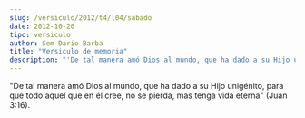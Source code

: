 ```yaml
---
slug: /versiculo/2012/t4/l04/sabado
date: 2012-10-20
tipo: versiculo
author: Sem Dario Barba
title: "Versiculo de memoria"
description: "'De tal manera amó Dios al mundo, que ha dado a su Hijo unigénito, para que  todo aquel que en él cree, no se pierda, mas tenga vida eterna' (Juan 3:16)."
---
```


"De tal manera amó Dios al mundo, que ha dado a su Hijo unigénito, para que todo aquel que en él cree, no se pierda, mas tenga vida eterna" (Juan 3:16).
